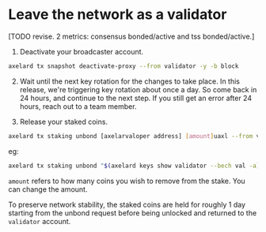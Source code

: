 # Leave the network as a validator

[TODO revise.  2 metrics: consensus bonded/active and tss bonded/active.]

1. Deactivate your broadcaster account.
```bash
axelard tx snapshot deactivate-proxy --from validator -y -b block
```

2. Wait until the next key rotation for the changes to take place. In this release, we're triggering key rotation about once a day. So come back in 24 hours, and continue to the next step. If you still get an error after 24 hours, reach out to a team member.

3. Release your staked coins.
```bash
axelard tx staking unbond [axelarvaloper address] [amount]uaxl --from validator -y -b block
```
eg:
```bash
axelard tx staking unbond "$(axelard keys show validator --bech val -a)" 100000000uaxl --from validator -y -b block
```
`amount` refers to how many coins you wish to remove from the stake. You can change the amount.

To preserve network stability, the staked coins are held for roughly 1 day starting from the unbond request before being unlocked and returned to the `validator` account.
